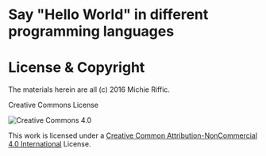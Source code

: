 # Say "Hello World" in different programming languages


# License & Copyright

The materials herein are all (c) 2016 Michie Riffic.

Creative Commons License

![Creative Commons 4.0](https://licensebuttons.net/l/by-nc/3.0/88x31.png)

This work is licensed under a [Creative Common Attribution-NonCommercial 4.0 International](https://creativecommons.org/licenses/by-nc/4.0/) License.